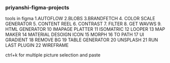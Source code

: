 ### priyanshi-figma-projects
tools in figma
1.AUTOFLOW
2.BLOBS
3.BRANDFETCH
4. COLOR SCALE GENERATOR
5. CONTENT REEL
6. CONTRAST
7.  FILTER
 8. GET WAVWS
9.  HTML GENERATOR
10 IMAPAGE PLATTER
11 ISOMATRIC
12 LOOPER
13 MAP MAKER
14 MATERIAL DESOIGN ICON
15 MORPH
16 TO PATH
17 UI GRADIENT
18 REMOVE BG
19 TABLE GENERATOR
20 UNSPLASH
21 RUN LAST PLUGIN
22 WIREFRAME

ctrl+k for multiple picture selection and paste



